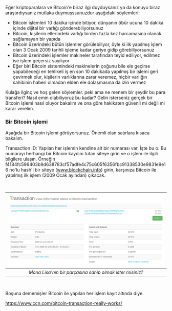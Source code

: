 

Eğer kriptoparalara ve Bitcoin'e biraz ilgi duyduysanız ya da konuyu biraz araştırdıysanız mutlaka duymuşssunuzdur aşağıdaki söylemleri:

- Bitcoin işlemleri 10 dakika içinde bitiyor, dünyanın öbür ucuna 10 dakika içinde dijital bir varlığı gönderebiliyorsunuz
- Bitcoin, kişilerin ellerindeki varlığı birden fazla kez harcamasına olanak sağlamayan bir yapıda
- Bitcoin üzerindeki bütün işlemler görülebiliyor, öyle ki ilk yapılmış işlem olan 3 Ocak 2009 tarihli işleme kadar geriye gidip görebiliyorsunuz
- Bitcoin üzerindeki işlemler makineler tarafından teyid ediliyor, edilmez ise işlem geçersiz sayılıyor
- Eğer biri Bitcoin sistemindeki makinelerin çoğunu bile ele geçirse yapabileceği en tehlikeli iş en son 10 dakikada yapılmış bir işlemi geri çevirmek olur, kişilerin varlıklarına zarar veremez, hiçbir varlığın sahibinin haberi olmadan elden ele dolaşmasına da izin vermez

Kulağa ilginç ve hoş gelen söylemler. peki ama ne menem bir şeydir bu para transferi? Nasıl emin olabiliyoruz bu kadar? Gelin isterseniz gerçek bir Bitcoin işlemi nasıl oluyor bakalım ve ona göre hakikaten güvenli mi değil mi karar verelim. 

### Bir Bitcoin işlemi

Aşağıda bir Bitcoin işlemi görüyorsunuz. Önemli olan satırlara kısaca bakalım. 


Transaction ID: Yapılan her işlemin kendine ait bir numarası var. İşte bu o. Bu numarayı herhangi bir Bitcoin kaydını tutan siteye girin ve o işlem ile ilgili bilgilere ulaşın. Örneğin f4184fc596403b9d638783cf57adfe4c75c605f6356fbc91338530e9831e9e16 no'lu hash'i bir siteye (www.blockchain.info) girin, karşınıza Bitcoin ile yapılmış ilk işlem (2009 Ocak ayından) çıkacak. 


&nbsp;

| ![Bitcoin-first-transaction.png](/assets/Bitcoin-first-transaction.png) | 
|:--:| 
| *Mona Lisa'nın bir parçasına sahip olmak ister misiniz?* |

&nbsp;

Boşuna dememişler Bitcoin ile yapılan her işlem kayıt altında diye. 











https://www.ccn.com/bitcoin-transaction-really-works/
